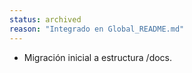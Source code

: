 ```yaml
---
status: archived
reason: "Integrado en Global_README.md"
---
```


- Migración inicial a estructura /docs.

